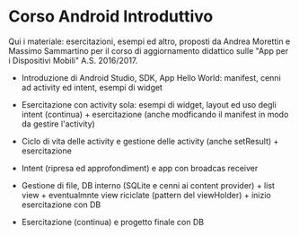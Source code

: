 # Corso Android Introduttivo

Qui i materiale: esercitazioni, esempi ed altro, proposti da Andrea Morettin e Massimo Sammartino per il corso di aggiornamento didattico sulle "App per i Dispositivi Mobili" A.S. 2016/2017.

- Introduzione di Android Studio, SDK, App Hello World: manifest, cenni ad activity ed intent, esempi di widget 

- Esercitazione con activity sola: esempi di widget, layout ed uso degli intent (continua) + esercitazione (anche modficando il manifest in modo da gestire l'activity)

- Ciclo di vita delle activity e gestione delle activity (anche setResult) + esercitazione

- Intent (ripresa ed approfondiment) e app con broadcas receiver

- Gestione di file, DB interno (SQLite e cenni ai content provider) + list view + eventualmnte view riciclate (pattern del viewHolder) + inizio esercitazione con DB

- Esercitazione (continua) e progetto finale con DB
